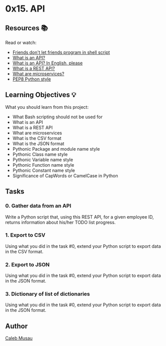# 0x15. API

## Resources :books:

Read or watch:
- [Friends don't let friends program in shell script](https://www.turnkeylinux.org/blog/friends-dont-let-friends-program-shell-script)
- [What is an API?](https://www.youtube.com/watch?v=s7wmiS2mSXY)
- [What is an API? In English, please](https://www.freecodecamp.org/news/what-is-an-api-in-english-please-b880a3214a82/)
- [What is a REST API?](https://www.youtube.com/watch?v=Q-BpqyOT3a8)
- [What are microservices?](https://www.youtube.com/watch?v=CdBtNQZH8a4)
- [PEP8 Python style](https://www.python.org/dev/peps/pep-0008/)

## Learning Objectives :bulb:

What you should learn from this project:
- What Bash scripting should not be used for
- What is an API
- What is a REST API
- What are microservices
- What is the CSV format
- What is the JSON format
- Pythonic Package and module name style
- Pythonic Class name style
- Pythonic Variable name style
- Pythonic Function name style
- Pythonic Constant name style
- Significance of CapWords or CamelCase in Python

## Tasks

### 0. Gather data from an API

Write a Python script that, using this REST API, for a given employee ID, returns information about his/her TODO list progress.

### 1. Export to CSV

Using what you did in the task #0, extend your Python script to export data in the CSV format.

### 2. Export to JSON

Using what you did in the task #0, extend your Python script to export data in the JSON format.

### 3. Dictionary of list of dictionaries

Using what you did in the task #0, extend your Python script to export data in the JSON format.

## Author

[Caleb Musau](https://github.com/MuSnr)
